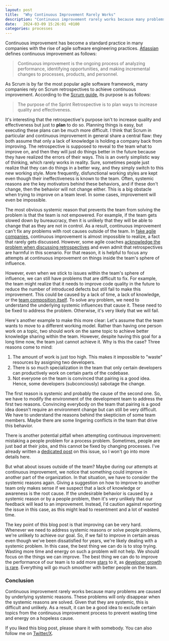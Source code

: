 ```yaml
---
layout: post
title:  "Why Continuous Improvement Rarely Works"
description: "Continuous improvement rarely works because many problems are caused by underlying systemic reasons. Things will only improve when these reasons are addressed."
date:   2024-03-09 15:26:01 +0100
categories: processes
---
```

Continuous improvement has become a standard practice in many companies with the rise of agile software engineering practices. [Atlassian](https://www.atlassian.com/agile/project-management/continuous-improvement) defines continuous improvement as follows:
> Continuous improvement is the ongoing process of analyzing performance, identifying opportunities, and making incremental changes to processes, products, and personnel.

As Scrum is by far the most popular agile software framework, many companies rely on Scrum retrospectives to achieve continuous improvement. According to the [Scrum guide](https://scrumguides.org/scrum-guide.html#sprint-retrospective), its purpose is as follows:
> The purpose of the Sprint Retrospective is to plan ways to increase quality and effectiveness.

It's interesting that the retrospective's purpose isn't to increase quality and effectiveness but just to **plan** to do so. Planning things is easy, but executing these plans can be much more difficult. I think that Scrum in particular and continuous improvement in general share a central flaw: they both assume that only a lack of knowledge is holding a company back from improving. The retrospective is supposed to reveal to the team what to  improve on, and then they will just do things better in the future because they have realized the errors of their ways. This is an overly simplistic way of thinking, which rarely works in reality. Sure, sometimes people just realize that they can do things in a better way, and they simply switch to this new working style. More frequently, disfunctional working styles are kept even though their ineffectiveness is known to the team. Often, systemic reasons are the key motivators behind these behaviors, and if these don't change, then the behavior will not change either. This is a big obstacle when trying to improve on a team level. In some cases, improvement will even be impossible.

The most obvious systemic reason that prevents the team from solving the problem is that the team is not empowered. For example, if the team gets slowed down by bureaucracy, then it is unlikely that they will be able to change that as they are not in control. As a result, continuous improvement can't fix any problems with root causes outside of the team. In [fake agile companies](https://thinkingsideways.net/processes/fake-agile-companies.html), continuous improvement is almost impossible to realize, a fact that rarely gets discussed. However, some agile coaches [acknowledge the problem when discussing retrospectives](https://www.agileconnection.com/article/eight-reasons-retrospectives-fail) and even admit that retrospectives are harmful in this scenario. For that reason, it is helpful to focus any attempts at continuous improvement on things inside the team's sphere of influence.

However, even when we stick to issues within the team's sphere of influence, we can still have problems that are difficult to fix. For example, the team might realize that it needs to improve code quality in the future to reduce the number of introduced defects but still fail to make this improvement. This could be caused by a lack of time, a lack of knowledge, or the [team composition itself](https://thinkingsideways.net/people/developer-skill-matrix.html). To solve any problem, we need to understand the underlying systemic influences that cause it. These need to be fixed to address the problem. Otherwise, it's very likely that we will fail.

Here's another example to make this more clear: Let's assume that the team wants to move to a different working model. Rather than having one person work on a topic, two should work on the same topic to achieve better knowledge sharing within the team. However, despite having this goal for a long time now, the team just cannot achieve it. Why is this the case? Three reasons come to mind: 
1. The amount of work is just too high. This makes it impossible to "waste" resources by assigning two developers.
2. There is so much specialization in the team that only certain developers can productively work on certain parts of the codebase.
3. Not everyone on the team is convinced that pairing is a good idea. Hence, some developers (subconciously) sabotage the change.

The first reason is systemic and probably the cause of the second one. So, we have to modify the environment of the development team to address the first two reasons. Convincing everybody on the team that pairing is a good idea doesn't require an environment change but can still be very difficult. We have to understand the reasons behind the skepticism of some team members. Maybe there are some lingering conflicts in the team that drive this behavior.

There is another potential pitfall when attempting continuous improvement: mistaking a people problem for a process problem. Sometimes, people are just bad at their jobs, and this cannot be fixed by changing processes. I've already written a [dedicated post](https://thinkingsideways.net/people/people-problems.html) on this issue, so I won't go into more details here. 

But what about issues outside of the team? Maybe during our attempts at continuous improvement, we notice that something could improve in another part of the organization. In that situation, we have to consider the systemic reasons again. Giving a suggestion on how to improve to another team only makes sense if we suspect that a lack of knowledge or awareness is the root cause. If the undesirable behavior is caused by a systemic reason or by a people problem, then it's very unlikely that our feedback will lead to an improvement. Instead, I'd caution against reporting the issue in this case, as this might lead to resentment and a lot of wasted time.

The key point of this blog post is that improving can be very hard. Whenever we need to address systemic reasons or solve people problems, we're unlikely to achieve our goal. So, if we fail to improve in certain areas even though we've been dissatisfied for years, we're likely dealing with a systemic problem. In this case, the best thing we can do is to stop trying. Wasting more time and energy on such a problem will not help. We should focus on the things we can improve. The best thing we can do to improve the performance of our team is to add more [stars](https://thinkingsideways.net/people/developer-skill-matrix.html) to it, as [developer growth is rare](https://thinkingsideways.net/people/developer-growth.html). Everything will go much smoother with better people on the team. 

### Conclusion
Continuous improvement rarely works because many problems are caused by underlying systemic reasons. These problems will only disappear when the systemic reasons are solved. Given that they are systemic, this is difficult and unlikely. As a result, it can be a good idea to exclude certain topics from the continuous improvement process to prevent wasting time and energy on a hopeless cause.

If you liked this blog post, please share it with somebody. You can also follow me on [Twitter/X](https://twitter.com/fxr256).